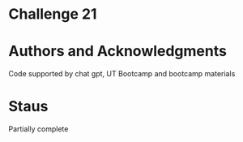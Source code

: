 # Challenge 21
# Authors and Acknowledgments
 Code supported by chat gpt, UT Bootcamp and bootcamp materials
 # Staus
 Partially complete
